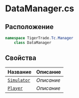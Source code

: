 
# DataManager.cs
## Расположение
```csharp
namespace TigerTrade.Tc.Manager  
    class DataManager
```

## Свойства
| Название | Описание |
| --- | --- |
| [`Simulator`](./Свойства/Simulator.md) | *Описание* |
| [`Player`](./Свойства/Player.md) | *Описание* |
